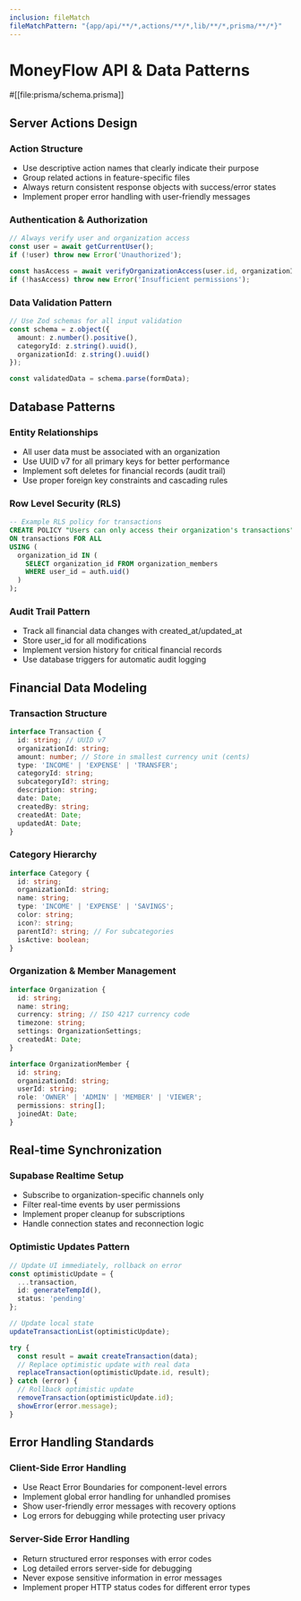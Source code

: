```yaml
---
inclusion: fileMatch
fileMatchPattern: "{app/api/**/*,actions/**/*,lib/**/*,prisma/**/*}"
---
```


# MoneyFlow API & Data Patterns

#[[file:prisma/schema.prisma]]

## Server Actions Design

### Action Structure
- Use descriptive action names that clearly indicate their purpose
- Group related actions in feature-specific files
- Always return consistent response objects with success/error states
- Implement proper error handling with user-friendly messages

### Authentication & Authorization
```typescript
// Always verify user and organization access
const user = await getCurrentUser();
if (!user) throw new Error('Unauthorized');

const hasAccess = await verifyOrganizationAccess(user.id, organizationId);
if (!hasAccess) throw new Error('Insufficient permissions');
```

### Data Validation Pattern
```typescript
// Use Zod schemas for all input validation
const schema = z.object({
  amount: z.number().positive(),
  categoryId: z.string().uuid(),
  organizationId: z.string().uuid()
});

const validatedData = schema.parse(formData);
```

## Database Patterns

### Entity Relationships
- All user data must be associated with an organization
- Use UUID v7 for all primary keys for better performance
- Implement soft deletes for financial records (audit trail)
- Use proper foreign key constraints and cascading rules

### Row Level Security (RLS)
```sql
-- Example RLS policy for transactions
CREATE POLICY "Users can only access their organization's transactions"
ON transactions FOR ALL
USING (
  organization_id IN (
    SELECT organization_id FROM organization_members 
    WHERE user_id = auth.uid()
  )
);
```

### Audit Trail Pattern
- Track all financial data changes with created_at/updated_at
- Store user_id for all modifications
- Implement version history for critical financial records
- Use database triggers for automatic audit logging

## Financial Data Modeling

### Transaction Structure
```typescript
interface Transaction {
  id: string; // UUID v7
  organizationId: string;
  amount: number; // Store in smallest currency unit (cents)
  type: 'INCOME' | 'EXPENSE' | 'TRANSFER';
  categoryId: string;
  subcategoryId?: string;
  description: string;
  date: Date;
  createdBy: string;
  createdAt: Date;
  updatedAt: Date;
}
```

### Category Hierarchy
```typescript
interface Category {
  id: string;
  organizationId: string;
  name: string;
  type: 'INCOME' | 'EXPENSE' | 'SAVINGS';
  color: string;
  icon?: string;
  parentId?: string; // For subcategories
  isActive: boolean;
}
```

### Organization & Member Management
```typescript
interface Organization {
  id: string;
  name: string;
  currency: string; // ISO 4217 currency code
  timezone: string;
  settings: OrganizationSettings;
  createdAt: Date;
}

interface OrganizationMember {
  id: string;
  organizationId: string;
  userId: string;
  role: 'OWNER' | 'ADMIN' | 'MEMBER' | 'VIEWER';
  permissions: string[];
  joinedAt: Date;
}
```

## Real-time Synchronization

### Supabase Realtime Setup
- Subscribe to organization-specific channels only
- Filter real-time events by user permissions
- Implement proper cleanup for subscriptions
- Handle connection states and reconnection logic

### Optimistic Updates Pattern
```typescript
// Update UI immediately, rollback on error
const optimisticUpdate = {
  ...transaction,
  id: generateTempId(),
  status: 'pending'
};

// Update local state
updateTransactionList(optimisticUpdate);

try {
  const result = await createTransaction(data);
  // Replace optimistic update with real data
  replaceTransaction(optimisticUpdate.id, result);
} catch (error) {
  // Rollback optimistic update
  removeTransaction(optimisticUpdate.id);
  showError(error.message);
}
```

## Error Handling Standards

### Client-Side Error Handling
- Use React Error Boundaries for component-level errors
- Implement global error handling for unhandled promises
- Show user-friendly error messages with recovery options
- Log errors for debugging while protecting user privacy

### Server-Side Error Handling
- Return structured error responses with error codes
- Log detailed errors server-side for debugging
- Never expose sensitive information in error messages
- Implement proper HTTP status codes for different error types